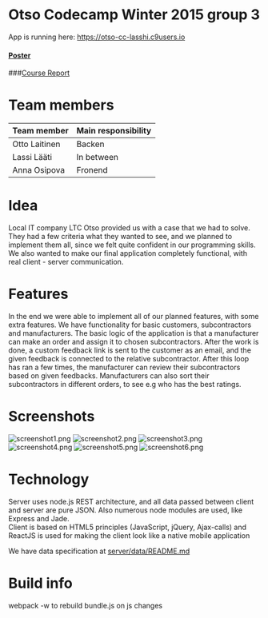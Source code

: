 # Otso Codecamp Winter 2015 group 3
App is running here: https://otso-cc-lasshi.c9users.io

#### [Poster](./doc/poster.svg)

###[Course Report](https://docs.google.com/document/d/1NsvPyfmmsD1wCs2x39Vm1WNjHJE0ldgjEl0gVZvLLyA/edit?usp=sharing)

# Team members

| Team member    | Main responsibility  |
| :------------- | :-------------       |
| Otto Laitinen  | Backen               |
| Lassi Lääti    | In between           |
| Anna Osipova   | Fronend              |

# Idea
Local IT company LTC Otso provided us with a case that we had to solve. They had a few criteria what they wanted to see, and we planned to implement them all, since we felt quite confident in our programming skills. We also wanted to make our final application completely functional, with real client - server communication.

# Features
In the end we were able to implement all of our planned features, with some extra features. We have functionality for basic customers, subcontractors and manufacturers. The basic logic of the application is that a manufacturer can make an order and assign it to chosen subcontractors. After the work is done, a custom feedback link is sent to the customer as an email, and the given feedback is connected to the relative subcontractor. After this loop has ran a few times, the manufacturer can review their subcontractors based on given feedbacks. Manufacturers can also sort their subcontractors in different orders, to see e.g who has the best ratings.

# Screenshots

![screenshot1.png](./doc/screenshot1.png)
![screenshot2.png](./doc/screenshot2.png)
![screenshot3.png](./doc/screenshot3.png)
![screenshot4.png](./doc/screenshot4.png)
![screenshot5.png](./doc/screenshot5.png)
![screenshot6.png](./doc/screenshot6.png)

# Technology
Server uses node.js REST architecture, and all data passed between client and server are pure JSON. Also numerous node modules are used, like Express and Jade.  
Client is based on HTML5 principles (JavaScript, jQuery, Ajax-calls) and ReactJS is used for making the client look like a native mobile application

We have data specification at [server/data/README.md](https://github.com/lasshi/otso-cc/tree/master/server/data)

# Build info
webpack -w to rebuild bundle.js on js changes
